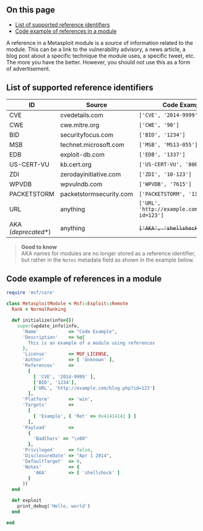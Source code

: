 ## On this page
* [List of supported reference identifiers](#list-of-supported-reference-identifiers)
* [Code example of references in a module](#code-example-of-references-in-a-module)


A reference in a Metasploit module is a source of information related to the module. This can be a link to the vulnerability advisory, a news article, a blog post about a specific technique the module uses, a specific tweet, etc. The more you have the better. However, you should not use this as a form of advertisement.

## List of supported reference identifiers 

ID  | Source | Code Example
------------- | ------------- | -------------
CVE  | cvedetails.com | ```['CVE', '2014-9999']```
CWE | cwe.mitre.org | ```['CWE', '90']```
BID | securityfocus.com | ```['BID', '1234']```
MSB | technet.microsoft.com | ```['MSB', 'MS13-055']```
EDB | exploit-db.com | ```['EDB', '1337']```
US-CERT-VU | kb.cert.org | ```['US-CERT-VU', '800113']```
ZDI | zerodayinitiative.com | ```['ZDI', '10-123']```
WPVDB | wpvulndb.com | ```['WPVDB', '7615']```
PACKETSTORM | packetstormsecurity.com | ```['PACKETSTORM', '132721']```
URL | anything | ```['URL', 'http://example.com/blog.php?id=123']```
AKA (_deprecated_*) | anything | ~~`['AKA', 'shellshock']`~~

> **Good to know**    
> AKA names for modules are no longer stored as a reference identifier, but rather in the `Notes` metadata field as shown in the example below.

## Code example of references in a module

```ruby
require 'msf/core'

class MetasploitModule < Msf::Exploit::Remote
  Rank = NormalRanking

  def initialize(info={})
    super(update_info(info,
      'Name'           => "Code Example",
      'Description'    => %q{
        This is an example of a module using references
      },
      'License'        => MSF_LICENSE,
      'Author'         => [ 'Unknown' ],
      'References'     =>
        [
          [ 'CVE', '2014-9999' ],
          ['BID', '1234'],
          ['URL', 'http://example.com/blog.php?id=123']
        ],
      'Platform'       => 'win',
      'Targets'        =>
        [
          [ 'Example', { 'Ret' => 0x41414141 } ]
        ],
      'Payload'        =>
        {
          'BadChars' => "\x00"
        },
      'Privileged'     => false,
      'DisclosureDate' => "Apr 1 2014",
      'DefaultTarget'  => 0,
      'Notes'          => {
          'AKA'        => [ 'shellshock' ]
        }
      ))
  end

  def exploit
    print_debug('Hello, world')
  end

end
```